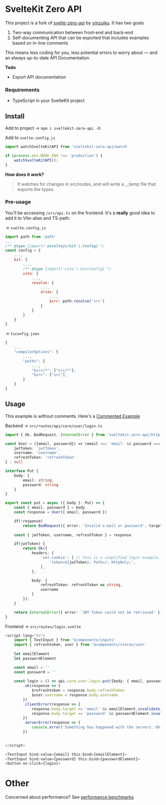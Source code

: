 # SvelteKit Zero API
This project is a fork of [svelte-zero-api](https://github.com/ymzuiku/svelte-zero-api) by [ymzuiku](https://github.com/ymzuiku).
It has two goals
1. Two-way communication between front-end and back-end
2. Self-documenting API that can be exported that includes examples based on in-line comments

This means less coding for you, less potential errors to worry about — and an always up-to-date API Documentation.

**Todo**
- Export API documentation

### **Requirements**
- TypeScript in your SvelteKit project

## Install
Add to project → `npm i sveltekit-zero-api -D`

Add to `svelte.config.js`
```js
import watchSvelteKitAPI from 'sveltekit-zero-api/watch'

if (process.env.NODE_ENV !== 'production') {
	watchSvelteKitAPI();
}
```

**How does it work?**
> It watches for changes in src/routes, and will write a __temp file that exports the types.

### **Pre-usage**
You'll be accessing `/src/api.ts` on the frontend. It's a **really** good idea to add it to Vite-alias and TS-path:

→ `svelte.config.js`
```js
import path from 'path'
...
/** @type {import('@sveltejs/kit').Config} */
const config = {
	...,
	kit: {
		...,
		/** @type {import('vite').UserConfig} */
		vite: {
			...,
			resolve: {
				...,
				alias: {
					...,
					$src: path.resolve('src')
				}
			}
		}
	}
}
```

→ `tsconfig.json`
```ts
{
	...
	"compilerOptions": {
		...,
		"paths": {
			...,
			"$src/*": ["src/*"],
			"$src": ["src"],
		}
	}
}
```

## Usage
This example is without comments. Here's a [Commented Example](./CommentedExample.md)

Backend → `src/routes/api/core/user/login.ts`
```ts
import { Ok, BadRequest, InternalError } from 'sveltekit-zero-api/http'

const User = ({email, password}) => (email === 'email' && password === 'password') ? {
	jwtToken: 'jwtToken',
	username: 'username',
	refreshToken: 'refreshToken'
} : null

interface Put {
	body: {
		email: string,
		password: string
	}
}

export const put = async ({ body }: Put) => {
	const { email, password } = body
	const response = User({ email, password })

	if(!response)
		return BadRequest({ error: 'Invalid e-mail or password', target: 'email' })
	
	const { jwtToken, username, refreshToken } = response

	if(jwtToken) {
		return Ok({
			headers: {
				'set-cookie': [ // this is a simplified login example, please encrypt your jwt token server side
					`token=${jwtToken}; Path=/; HttpOnly;`,
				],
			},

			body: {
				refreshToken: refreshToken as string,
				username
			}
		});
	}

	return InternalError({ error: 'JWT Token could not be retrieved' })
}
```
Frontend → `src/routes/login.svelte`
```ts
<script lang="ts">
	import { TextInput } from '$components/inputs'
	import { refreshtoken, user } from '$components/stores/user'
	
	let emailElement
	let passwordElement

	const email = ''
	const password = ''
	
	const login = () => api.core.user.login.put({body: { email, password }})
		.ok(response => {
			$refreshtoken = response.body.refreshToken 
			$user.username = response.body.username
		}) 
		.clientError(response => {
			response.body.target == 'email' && emailElement.invalidate({response.body.error})
			response.body.target == 'password' && passwordElement.invalidate({response.body.error})
		})
		.serverError(response => {
			console.error('Something has happened with the servers. Oh-oh.')
		})
		

</script>

<TextInput bind:value={email} this:bind={emailElement}>
<TextInput bind:value={password} this:bind={passwordElement}>
<button on:click={login}>
```

# Other

Concerned about performance? See [performance benchmarks](./PerformanceBenchmarks.md)